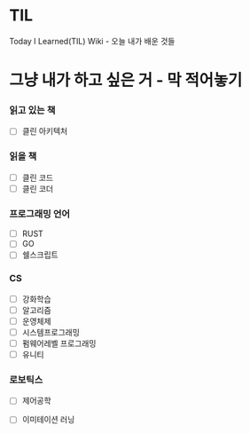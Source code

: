 # TIL
Today I Learned(TIL) Wiki - 오늘 내가 배운 것들

# 그냥 내가 하고 싶은 거 - 막 적어놓기

### 읽고 있는 책
- [ ] 클린 아키텍처

### 읽을 책
- [ ] 클린 코드
- [ ] 클린 코더

### 프로그래밍 언어
- [ ] RUST
- [ ] GO
- [ ] 쉘스크립트

### CS
- [ ] 강화학습
- [ ] 알고리즘
- [ ] 운영체제
- [ ] 시스템프로그래밍
- [ ] 펌웨어레벨 프로그래밍 
- [ ] 유니티

### 로보틱스
- [ ] 제어공학
- [ ] 이미테이션 러닝

